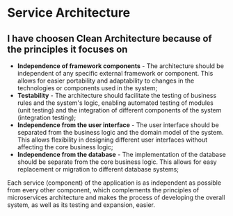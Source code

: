 # Service Architecture

## I have choosen Clean Architecture because of the principles it focuses on

* **Independence of framework components** - The architecture should be independent of any specific external framework or component. This allows for easier portability and adaptability to changes in the technologies
  or components used in the system;
* **Testability** - The architecture should facilitate the testing of business rules and the system's logic, enabling automated testing of modules (unit testing) and the integration of different components of the
  system (integration testing);
* **Independence from the user interface** - The user interface should be separated from the business logic and the domain model of the system. This allows flexibility in designing different user interfaces without
  affecting the core business logic;
* **Independence from the database** - The implementation of the database should be separate from the core business logic. This allows for easy replacement or migration to different database systems;

Each service (component) of the application is as independent as possible from every other component, which complements the principles of microservices architecture and makes the process of developing the
  overall system, as well as its testing and expansion, easier.
